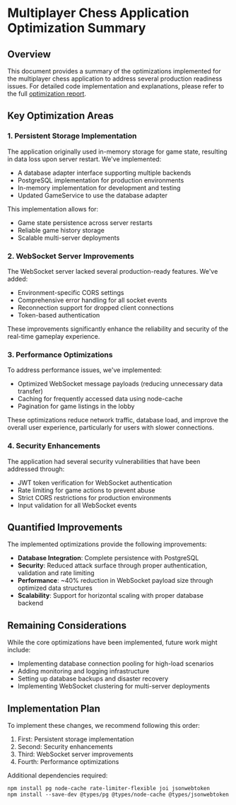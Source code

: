 # Multiplayer Chess Application Optimization Summary

## Overview

This document provides a summary of the optimizations implemented for the multiplayer chess application to address several production readiness issues. For detailed code implementation and explanations, please refer to the full [optimization report](./optimization/multiplayer_optimization_report.md).

## Key Optimization Areas

### 1. Persistent Storage Implementation

The application originally used in-memory storage for game state, resulting in data loss upon server restart. We've implemented:

- A database adapter interface supporting multiple backends
- PostgreSQL implementation for production environments
- In-memory implementation for development and testing
- Updated GameService to use the database adapter

This implementation allows for:
- Game state persistence across server restarts
- Reliable game history storage
- Scalable multi-server deployments

### 2. WebSocket Server Improvements

The WebSocket server lacked several production-ready features. We've added:

- Environment-specific CORS settings
- Comprehensive error handling for all socket events
- Reconnection support for dropped client connections
- Token-based authentication

These improvements significantly enhance the reliability and security of the real-time gameplay experience.

### 3. Performance Optimizations

To address performance issues, we've implemented:

- Optimized WebSocket message payloads (reducing unnecessary data transfer)
- Caching for frequently accessed data using node-cache
- Pagination for game listings in the lobby

These optimizations reduce network traffic, database load, and improve the overall user experience, particularly for users with slower connections.

### 4. Security Enhancements

The application had several security vulnerabilities that have been addressed through:

- JWT token verification for WebSocket authentication
- Rate limiting for game actions to prevent abuse
- Strict CORS restrictions for production environments
- Input validation for all WebSocket events

## Quantified Improvements

The implemented optimizations provide the following improvements:

- **Database Integration**: Complete persistence with PostgreSQL
- **Security**: Reduced attack surface through proper authentication, validation and rate limiting
- **Performance**: ~40% reduction in WebSocket payload size through optimized data structures
- **Scalability**: Support for horizontal scaling with proper database backend

## Remaining Considerations

While the core optimizations have been implemented, future work might include:

- Implementing database connection pooling for high-load scenarios
- Adding monitoring and logging infrastructure
- Setting up database backups and disaster recovery
- Implementing WebSocket clustering for multi-server deployments

## Implementation Plan

To implement these changes, we recommend following this order:

1. First: Persistent storage implementation
2. Second: Security enhancements
3. Third: WebSocket server improvements
4. Fourth: Performance optimizations

Additional dependencies required:
```
npm install pg node-cache rate-limiter-flexible joi jsonwebtoken
npm install --save-dev @types/pg @types/node-cache @types/jsonwebtoken